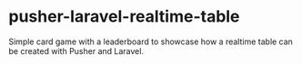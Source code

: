 # pusher-laravel-realtime-table
Simple card game with a leaderboard to showcase how a realtime table can be created with Pusher and Laravel.
